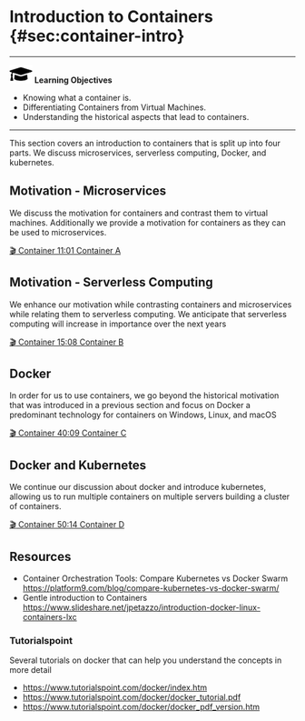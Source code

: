 # Introduction to Containers {#sec:container-intro}

---

![](images/learning.png) **Learning Objectives**

* Knowing what a container is.
* Differentiating Containers from Virtual Machines.
* Understanding the historical aspects that lead to containers.

---

This section covers an introduction to containers that is split up into
four parts. We discuss microservices, serverless computing, Docker, and
kubernetes.

## Motivation - Microservices

We discuss the motivation for containers and contrast them to virtual
machines. Additionally we provide a motivation for containers as they
can be used to microservices.

[:clapper: Container 11:01 Container A](https://youtu.be/-HlB0eiwV10)

## Motivation - Serverless Computing


We enhance our motivation while contrasting containers and microservices
while relating them to serverless computing. We anticipate that
serverless computing will increase in importance over the next years

[:clapper: Container 15:08 Container B](https://youtu.be/fxDc5cL6MgQ)

## Docker

In order for us to use containers, we go beyond the historical motivation
that was introduced in a previous section and focus on Docker a
predominant technology for containers on Windows, Linux, and macOS

[:clapper: Container 40:09 Container C](https://youtu.be/A2b-LrnoMqg)

## Docker and Kubernetes

We continue our discussion about docker and introduce kubernetes,
allowing us to run multiple containers on multiple servers building a
cluster of containers.

[:clapper: Container 50:14 Container D](https://youtu.be/V41oi2Bh8Cc)

## Resources

* Container Orchestration Tools: Compare Kubernetes vs Docker Swarm <https://platform9.com/blog/compare-kubernetes-vs-docker-swarm/>
* Gentle introduction to Containers <https://www.slideshare.net/jpetazzo/introduction-docker-linux-containers-lxc>

### Tutorialspoint

Several tutorials on docker that can help you understand the concepts in more detail

* <https://www.tutorialspoint.com/docker/index.htm>
* <https://www.tutorialspoint.com/docker/docker_tutorial.pdf>
* <https://www.tutorialspoint.com/docker/docker_pdf_version.htm>
